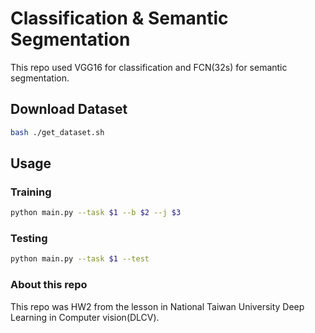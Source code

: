 # Classification & Semantic Segmentation 

This repo used VGG16 for classification and FCN(32s) for semantic segmentation. 

## Download Dataset
```bash
bash ./get_dataset.sh
```

## Usage

### Training 
```bash
python main.py --task $1 --b $2 --j $3 
```

### Testing
```bash
python main.py --task $1 --test
```

### About this repo
This repo was HW2 from the lesson in National Taiwan University Deep Learning in Computer vision(DLCV).
